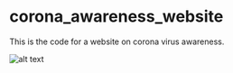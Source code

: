 # corona_awareness_website
This is the code for a website on corona virus awareness.


![alt text](https://user-images.githubusercontent.com/70997038/96626092-a7d25400-132c-11eb-86b7-42d5ee30fe71.jpeg)
